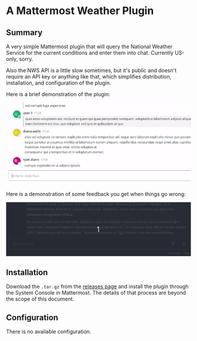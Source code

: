 # A Mattermost Weather Plugin
## Summary
A very simple Mattermost plugin that will query the National Weather Service for the current conditions and enter them into chat. Currently US-only, sorry.

Also the NWS API is a little slow sometimes, but it's public and doesn't require an API key or anything like that, which simplifies distribution, installation, and configuration of the plugin.

Here is a brief demonstration of the plugin:

![An example of the plugin in use](./weather-demo.gif)

Here is a demonstration of some feedback you get when things go wrong:

![An example of some errors](./weather-demo-errors.gif)

## Installation

Download the `.tar.gz` from the [releases page](https://github.com/gigawhitlocks/mattermost-plugin-weather/releases "the releases page is the standard Github location for downloads") and install the plugin through the System Console in Mattermost. The details of that process are beyond the scope of this document.

## Configuration

There is no available configuration.
